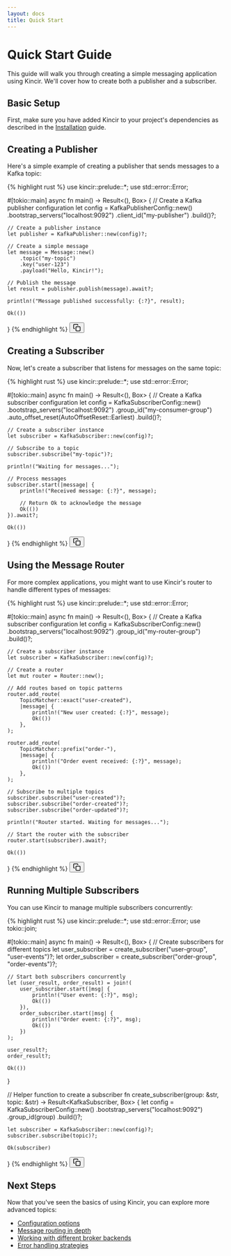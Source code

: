 ```yaml
---
layout: docs
title: Quick Start
---
```


# Quick Start Guide

This guide will walk you through creating a simple messaging application using Kincir. We'll cover how to create both a publisher and a subscriber.

## Basic Setup

First, make sure you have added Kincir to your project's dependencies as described in the [Installation](/docs/installation/) guide.

## Creating a Publisher

Here's a simple example of creating a publisher that sends messages to a Kafka topic:

<div class="highlight-wrapper" style="position: relative;" data-language="rust">
{% highlight rust %}
use kincir::prelude::*;
use std::error::Error;

#[tokio::main]
async fn main() -> Result<(), Box<dyn Error>> {
    // Create a Kafka publisher configuration
    let config = KafkaPublisherConfig::new()
        .bootstrap_servers("localhost:9092")
        .client_id("my-publisher")
        .build()?;
    
    // Create a publisher instance
    let publisher = KafkaPublisher::new(config)?;
    
    // Create a simple message
    let message = Message::new()
        .topic("my-topic")
        .key("user-123")
        .payload("Hello, Kincir!");
    
    // Publish the message
    let result = publisher.publish(message).await?;
    
    println!("Message published successfully: {:?}", result);
    
    Ok(())
}
{% endhighlight %}
<button class="copy-button manual-copy-btn" onclick="copyCode(this)" aria-label="Copy code to clipboard">
  <svg xmlns="http://www.w3.org/2000/svg" viewBox="0 0 24 24" width="18" height="18" fill="none" stroke="currentColor" stroke-width="2" stroke-linecap="round" stroke-linejoin="round"><rect x="9" y="9" width="13" height="13" rx="2" ry="2"></rect><path d="M5 15H4a2 2 0 0 1-2-2V4a2 2 0 0 1 2-2h9a2 2 0 0 1 2 2v1"></path></svg>
</button>
</div>

## Creating a Subscriber

Now, let's create a subscriber that listens for messages on the same topic:

<div class="highlight-wrapper" style="position: relative;" data-language="rust">
{% highlight rust %}
use kincir::prelude::*;
use std::error::Error;

#[tokio::main]
async fn main() -> Result<(), Box<dyn Error>> {
    // Create a Kafka subscriber configuration
    let config = KafkaSubscriberConfig::new()
        .bootstrap_servers("localhost:9092")
        .group_id("my-consumer-group")
        .auto_offset_reset(AutoOffsetReset::Earliest)
        .build()?;
    
    // Create a subscriber instance
    let subscriber = KafkaSubscriber::new(config)?;
    
    // Subscribe to a topic
    subscriber.subscribe("my-topic")?;
    
    println!("Waiting for messages...");
    
    // Process messages
    subscriber.start(|message| {
        println!("Received message: {:?}", message);
        
        // Return Ok to acknowledge the message
        Ok(())
    }).await?;
    
    Ok(())
}
{% endhighlight %}
<button class="copy-button manual-copy-btn" onclick="copyCode(this)" aria-label="Copy code to clipboard">
  <svg xmlns="http://www.w3.org/2000/svg" viewBox="0 0 24 24" width="18" height="18" fill="none" stroke="currentColor" stroke-width="2" stroke-linecap="round" stroke-linejoin="round"><rect x="9" y="9" width="13" height="13" rx="2" ry="2"></rect><path d="M5 15H4a2 2 0 0 1-2-2V4a2 2 0 0 1 2-2h9a2 2 0 0 1 2 2v1"></path></svg>
</button>
</div>

## Using the Message Router

For more complex applications, you might want to use Kincir's router to handle different types of messages:

<div class="highlight-wrapper" style="position: relative;" data-language="rust">
{% highlight rust %}
use kincir::prelude::*;
use std::error::Error;

#[tokio::main]
async fn main() -> Result<(), Box<dyn Error>> {
    // Create a Kafka subscriber configuration
    let config = KafkaSubscriberConfig::new()
        .bootstrap_servers("localhost:9092")
        .group_id("my-router-group")
        .build()?;
    
    // Create a subscriber instance
    let subscriber = KafkaSubscriber::new(config)?;
    
    // Create a router
    let mut router = Router::new();
    
    // Add routes based on topic patterns
    router.add_route(
        TopicMatcher::exact("user-created"),
        |message| {
            println!("New user created: {:?}", message);
            Ok(())
        },
    );
    
    router.add_route(
        TopicMatcher::prefix("order-"),
        |message| {
            println!("Order event received: {:?}", message);
            Ok(())
        },
    );
    
    // Subscribe to multiple topics
    subscriber.subscribe("user-created")?;
    subscriber.subscribe("order-created")?;
    subscriber.subscribe("order-updated")?;
    
    println!("Router started. Waiting for messages...");
    
    // Start the router with the subscriber
    router.start(subscriber).await?;
    
    Ok(())
}
{% endhighlight %}
<button class="copy-button manual-copy-btn" onclick="copyCode(this)" aria-label="Copy code to clipboard">
  <svg xmlns="http://www.w3.org/2000/svg" viewBox="0 0 24 24" width="18" height="18" fill="none" stroke="currentColor" stroke-width="2" stroke-linecap="round" stroke-linejoin="round"><rect x="9" y="9" width="13" height="13" rx="2" ry="2"></rect><path d="M5 15H4a2 2 0 0 1-2-2V4a2 2 0 0 1 2-2h9a2 2 0 0 1 2 2v1"></path></svg>
</button>
</div>

## Running Multiple Subscribers

You can use Kincir to manage multiple subscribers concurrently:

<div class="highlight-wrapper" style="position: relative;" data-language="rust">
{% highlight rust %}
use kincir::prelude::*;
use std::error::Error;
use tokio::join;

#[tokio::main]
async fn main() -> Result<(), Box<dyn Error>> {
    // Create subscribers for different topics
    let user_subscriber = create_subscriber("user-group", "user-events")?;
    let order_subscriber = create_subscriber("order-group", "order-events")?;
    
    // Start both subscribers concurrently
    let (user_result, order_result) = join!(
        user_subscriber.start(|msg| {
            println!("User event: {:?}", msg);
            Ok(())
        }),
        order_subscriber.start(|msg| {
            println!("Order event: {:?}", msg);
            Ok(())
        })
    );
    
    user_result?;
    order_result?;
    
    Ok(())
}

// Helper function to create a subscriber
fn create_subscriber(group: &str, topic: &str) -> Result<KafkaSubscriber, Box<dyn Error>> {
    let config = KafkaSubscriberConfig::new()
        .bootstrap_servers("localhost:9092")
        .group_id(group)
        .build()?;
    
    let subscriber = KafkaSubscriber::new(config)?;
    subscriber.subscribe(topic)?;
    
    Ok(subscriber)
}
{% endhighlight %}
<button class="copy-button manual-copy-btn" onclick="copyCode(this)" aria-label="Copy code to clipboard">
  <svg xmlns="http://www.w3.org/2000/svg" viewBox="0 0 24 24" width="18" height="18" fill="none" stroke="currentColor" stroke-width="2" stroke-linecap="round" stroke-linejoin="round"><rect x="9" y="9" width="13" height="13" rx="2" ry="2"></rect><path d="M5 15H4a2 2 0 0 1-2-2V4a2 2 0 0 1 2-2h9a2 2 0 0 1 2 2v1"></path></svg>
</button>
</div>

## Next Steps

Now that you've seen the basics of using Kincir, you can explore more advanced topics:

- [Configuration options](/docs/configuration/)
- [Message routing in depth](/docs/core-concepts/routing/)
- [Working with different broker backends](/docs/backends/)
- [Error handling strategies](/docs/core-concepts/error-handling/) 